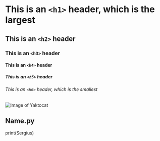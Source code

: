 # This is an `<h1>` header, which is the largest
## This is an `<h2>` header
### This is an  `<h3>` header
#### This is an  `<h4>` header
##### This is an  `<h5>` header
###### This is an `<h6>` header, which is the smallest
![Image of Yaktocat](https://octodex.github.com/images/yaktocat.png)

## Name.py
print(Sergius)
